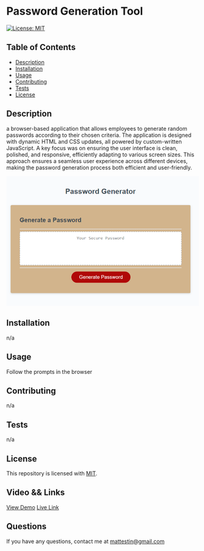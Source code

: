 # Password Generation Tool
  [![License: MIT](https://img.shields.io/badge/License-MIT-yellow.svg)](https://opensource.org/licenses/MIT)
## Table of Contents
- [Description](#description)
- [Installation](#installation)
- [Usage](#usage)
- [Contributing](#contributing)
- [Tests](#tests)
- [License](#license)

## Description
a browser-based application that allows employees to generate random passwords according to their chosen criteria. The application is designed with dynamic HTML and CSS updates, all powered by custom-written JavaScript. A key focus was on ensuring the user interface is clean, polished, and responsive, efficiently adapting to various screen sizes. This approach ensures a seamless user experience across different devices, making the password generation process both efficient and user-friendly.

![Project Image](https://github.com/mattestinb/fantastic-3-spoon/blob/main/passwordGenerator.png)

## Installation
n/a

## Usage
Follow the prompts in the browser

## Contributing 
n/a

## Tests 
n/a

## License 
This repository is licensed with [MIT](https://opensource.org/licenses/MIT).


## Video  && Links
[View Demo]()
[Live Link](https://mattestinb.github.io/fantastic-3-spoon/)

## Questions 
If you have any questions, contact me at [mattestin@gmail.com](mailto:mattestin@gmail.com)
